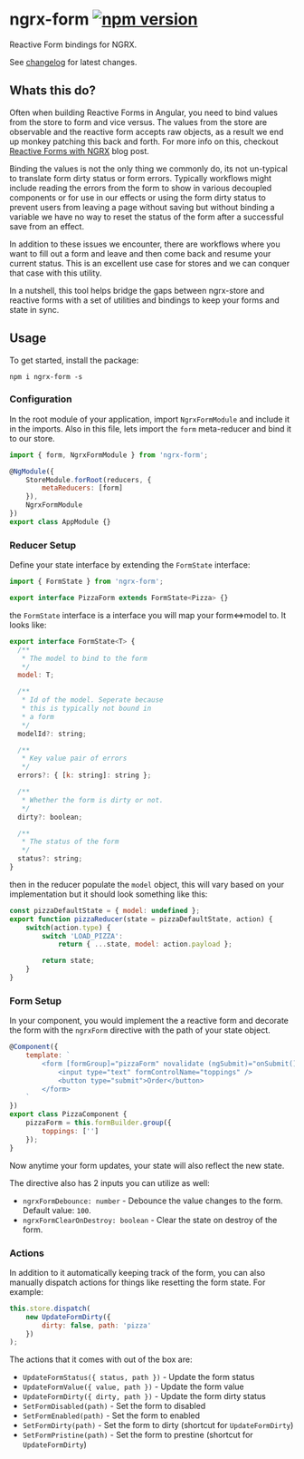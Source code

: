 # ngrx-form [![npm version](https://badge.fury.io/js/ngrx-form.svg)](https://badge.fury.io/js/ngrx-form)
Reactive Form bindings for NGRX.

See [changelog](CHANGELOG.md) for latest changes.

## Whats this do?
Often when building Reactive Forms in Angular, you need to bind values from the
store to form and vice versus. The values from the store are observable and
the reactive form accepts raw objects, as a result we end up monkey patching
this back and forth. For more info on this, checkout [Reactive Forms with NGRX](https://medium.com/@amcdnl/reactive-angular-forms-with-ngrx-533a2f28c127) blog post.

Binding the values is not the only thing we commonly do, its not un-typical
to translate form dirty status or form errors. Typically workflows might include
reading the errors from the form to show in various decoupled components or for
use in our effects or using the form dirty status to prevent users from leaving
a page without saving but without binding a variable we have no way to reset
the status of the form after a successful save from an effect.

In addition to these issues we encounter, there are workflows where you want
to fill out a form and leave and then come back and resume your current status.
This is an excellent use case for stores and we can conquer that case with this utility.

In a nutshell, this tool helps bridge the gaps between ngrx-store and reactive forms
with a set of utilities and bindings to keep your forms and state in sync.

## Usage
To get started, install the package:

```
npm i ngrx-form -s
```

### Configuration
In the root module of your application, import `NgrxFormModule`
and include it in the imports. Also in this file, lets import the `form`
meta-reducer and bind it to our store.

```javascript
import { form, NgrxFormModule } from 'ngrx-form';

@NgModule({
    StoreModule.forRoot(reducers, {
        metaReducers: [form]
    }),
    NgrxFormModule
})
export class AppModule {}
```

### Reducer Setup
Define your state interface by extending the `FormState` interface:

```javascript
import { FormState } from 'ngrx-form';

export interface PizzaForm extends FormState<Pizza> {}
```

the `FormState` interface is a interface you will map
your form<=>model to. It looks like:

```javascript
export interface FormState<T> {
  /**
   * The model to bind to the form
   */
  model: T;

  /**
   * Id of the model. Seperate because
   * this is typically not bound in
   * a form
   */
  modelId?: string;

  /**
   * Key value pair of errors
   */
  errors?: { [k: string]: string };

  /**
   * Whether the form is dirty or not.
   */
  dirty?: boolean;

  /**
   * The status of the form
   */
  status?: string;
}
```

then in the reducer populate the `model` object, this will vary based on
your implementation but it should look something like this:

```javascript
const pizzaDefaultState = { model: undefined };
export function pizzaReducer(state = pizzaDefaultState, action) {
    switch(action.type) {
        switch 'LOAD_PIZZA':
            return { ...state, model: action.payload };

        return state;
    }
}
```

### Form Setup
In your component, you would implement the a reactive form and
decorate the form with the `ngrxForm` directive with the path
of your state object.

```javascript
@Component({
    template: `
        <form [formGroup]="pizzaForm" novalidate (ngSubmit)="onSubmit()" ngrxForm="pizza">
            <input type="text" formControlName="toppings" />
            <button type="submit">Order</button>
        </form>
    `
})
export class PizzaComponent {
    pizzaForm = this.formBuilder.group({
        toppings: ['']
    });
}
```

Now anytime your form updates, your state will also reflect the new state.

The directive also has 2 inputs you can utilize as well:

- `ngrxFormDebounce: number` - Debounce the value changes to the form. Default value: `100`.
- `ngrxFormClearOnDestroy: boolean` - Clear the state on destroy of the form.

### Actions
In addition to it automatically keeping track of the form, you can also
manually dispatch actions for things like resetting the form state. For example:

```javascript
this.store.dispatch(
    new UpdateFormDirty({
        dirty: false, path: 'pizza'
    })
);
```

The actions that it comes with out of the box are:
- `UpdateFormStatus({ status, path })` - Update the form status
- `UpdateFormValue({ value, path })` - Update the form value
- `UpdateFormDirty({ dirty, path })` - Update the form dirty status
- `SetFormDisabled(path)` - Set the form to disabled
- `SetFormEnabled(path)` - Set the form to enabled
- `SetFormDirty(path)` - Set the form to dirty (shortcut for `UpdateFormDirty`)
- `SetFormPristine(path)` - Set the form to prestine (shortcut for `UpdateFormDirty`)
